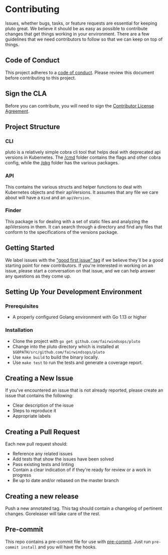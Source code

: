 # Contributing

Issues, whether bugs, tasks, or feature requests are essential for keeping pluto great. We believe it should be as easy as possible to contribute changes that get things working in your environment. There are a few guidelines that we need contributors to follow so that we can keep on top of things.

## Code of Conduct

This project adheres to a [code of conduct](CODE_OF_CONDUCT.md). Please review this document before contributing to this project.

## Sign the CLA
Before you can contribute, you will need to sign the [Contributor License Agreement](https://cla-assistant.io/fairwindsops/pluto).

## Project Structure

### CLI
pluto is a relatively simple cobra cli tool that helps deal with deprecated api versions in Kubernetes. The [/cmd](/cmd) folder contains the flags and other cobra config, while the [/pkg](/pkg) folder has the various packages.

### API

This contains the various structs and helper functions to deal with Kubernetes objects and their apiVersions. It assumes that any file we care about will have a `Kind` and an `apiVersion`.

### Finder

This package is for dealing with a set of static files and analyzing the apiVersions in them. It can search through a directory and find any files that conform to the specifications of the versions package.

## Getting Started

We label issues with the ["good first issue" tag](https://github.com/FairwindsOps/pluto/labels/good%20first%20issue) if we believe they'll be a good starting point for new contributors. If you're interested in working on an issue, please start a conversation on that issue, and we can help answer any questions as they come up.

## Setting Up Your Development Environment
### Prerequisites
* A properly configured Golang environment with Go 1.13 or higher

### Installation
* Clone the project with `go get github.com/fairwindsops/pluto`
* Change into the pluto directory which is installed at `$GOPATH/src/github.com/fairwindsops/pluto`
* Use `make build` to build the binary locally.
* Use `make test` to run the tests and generate a coverage report.

## Creating a New Issue

If you've encountered an issue that is not already reported, please create an issue that contains the following:

- Clear description of the issue
- Steps to reproduce it
- Appropriate labels

## Creating a Pull Request

Each new pull request should:

- Reference any related issues
- Add tests that show the issues have been solved
- Pass existing tests and linting
- Contain a clear indication of if they're ready for review or a work in progress
- Be up to date and/or rebased on the master branch

## Creating a new release

Push a new annotated tag.  This tag should contain a changelog of pertinent changes. Goreleaser will take care of the rest.

## Pre-commit

This repo contains a pre-commit file for use with [pre-commit](https://pre-commit.com/). Just run `pre-commit install` and you will have the hooks.
